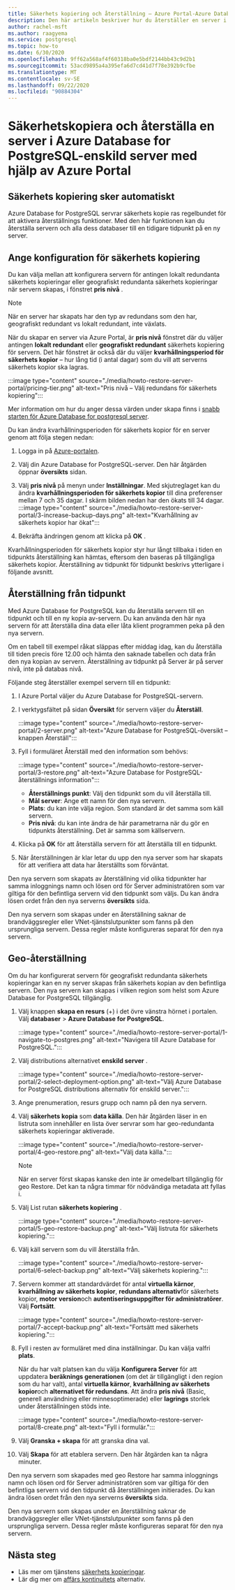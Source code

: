 ```yaml
---
title: Säkerhets kopiering och återställning – Azure Portal-Azure Database for PostgreSQL-enskild server
description: Den här artikeln beskriver hur du återställer en server i Azure Database for PostgreSQL-enskild server med hjälp av Azure Portal.
author: rachel-msft
ms.author: raagyema
ms.service: postgresql
ms.topic: how-to
ms.date: 6/30/2020
ms.openlocfilehash: 9ff62a568af4f60318ba0e5bdf2144bb43c9d2b1
ms.sourcegitcommit: 53acd9895a4a395efa6d7cd41d7f78e392b9cfbe
ms.translationtype: MT
ms.contentlocale: sv-SE
ms.lasthandoff: 09/22/2020
ms.locfileid: "90884304"
---
```

# <a name="how-to-backup-and-restore-a-server-in-azure-database-for-postgresql---single-server-using-the-azure-portal"></a>Säkerhetskopiera och återställa en server i Azure Database for PostgreSQL-enskild server med hjälp av Azure Portal

## <a name="backup-happens-automatically"></a>Säkerhets kopiering sker automatiskt
Azure Database for PostgreSQL servrar säkerhets kopie ras regelbundet för att aktivera återställnings funktioner. Med den här funktionen kan du återställa servern och alla dess databaser till en tidigare tidpunkt på en ny server.

## <a name="set-backup-configuration"></a>Ange konfiguration för säkerhets kopiering

Du kan välja mellan att konfigurera servern för antingen lokalt redundanta säkerhets kopieringar eller geografiskt redundanta säkerhets kopieringar när servern skapas, i fönstret **pris nivå** .

> [!NOTE]
> När en server har skapats har den typ av redundans som den har, geografiskt redundant vs lokalt redundant, inte växlats.
>

När du skapar en server via Azure Portal, är **pris nivå** fönstret där du väljer antingen **lokalt redundant** eller **geografiskt redundant** säkerhets kopiering för servern. Det här fönstret är också där du väljer **kvarhållningsperiod för säkerhets kopior** – hur lång tid (i antal dagar) som du vill att serverns säkerhets kopior ska lagras.

   :::image type="content" source="./media/howto-restore-server-portal/pricing-tier.png" alt-text="Pris nivå – Välj redundans för säkerhets kopiering":::

Mer information om hur du anger dessa värden under skapa finns i [snabb starten för Azure Database for postgresql server](quickstart-create-server-database-portal.md).

Du kan ändra kvarhållningsperioden för säkerhets kopior för en server genom att följa stegen nedan:
1. Logga in på [Azure-portalen](https://portal.azure.com/).
2. Välj din Azure Database for PostgreSQL-server. Den här åtgärden öppnar **översikts** sidan.
3. Välj **pris nivå** på menyn under **Inställningar**. Med skjutreglaget kan du ändra **kvarhållningsperioden för säkerhets kopior** till dina preferenser mellan 7 och 35 dagar.
I skärm bilden nedan har den ökats till 34 dagar.
:::image type="content" source="./media/howto-restore-server-portal/3-increase-backup-days.png" alt-text="Kvarhållning av säkerhets kopior har ökat":::

4. Bekräfta ändringen genom att klicka på **OK** .

Kvarhållningsperioden för säkerhets kopior styr hur långt tillbaka i tiden en tidpunkts återställning kan hämtas, eftersom den baseras på tillgängliga säkerhets kopior. Återställning av tidpunkt för tidpunkt beskrivs ytterligare i följande avsnitt. 

## <a name="point-in-time-restore"></a>Återställning från tidpunkt
Med Azure Database for PostgreSQL kan du återställa servern till en tidpunkt och till en ny kopia av-servern. Du kan använda den här nya servern för att återställa dina data eller låta klient programmen peka på den nya servern.

Om en tabell till exempel råkat släppas efter middag idag, kan du återställa till tiden precis före 12.00 och hämta den saknade tabellen och data från den nya kopian av servern. Återställning av tidpunkt på Server är på server nivå, inte på databas nivå.

Följande steg återställer exempel servern till en tidpunkt:
1. I Azure Portal väljer du Azure Database for PostgreSQL-servern. 

2. I verktygsfältet på sidan **Översikt** för servern väljer du **Återställ**.

   :::image type="content" source="./media/howto-restore-server-portal/2-server.png" alt-text="Azure Database for PostgreSQL-översikt – knappen Återställ":::

3. Fyll i formuläret Återställ med den information som behövs:

   :::image type="content" source="./media/howto-restore-server-portal/3-restore.png" alt-text="Azure Database for PostgreSQL-återställnings information":::
   - **Återställnings punkt**: Välj den tidpunkt som du vill återställa till.
   - **Mål server**: Ange ett namn för den nya servern.
   - **Plats**: du kan inte välja region. Som standard är det samma som käll servern.
   - **Pris nivå**: du kan inte ändra de här parametrarna när du gör en tidpunkts återställning. Det är samma som källservern. 

4. Klicka på **OK** för att återställa servern för att återställa till en tidpunkt. 

5. När återställningen är klar letar du upp den nya server som har skapats för att verifiera att data har återställts som förväntat.

Den nya servern som skapats av återställning vid olika tidpunkter har samma inloggnings namn och lösen ord för Server administratören som var giltiga för den befintliga servern vid den tidpunkt som väljs. Du kan ändra lösen ordet från den nya serverns **översikts** sida.

Den nya servern som skapas under en återställning saknar de brandväggsregler eller VNet-tjänstslutpunkter som fanns på den ursprungliga servern. Dessa regler måste konfigureras separat för den nya servern.

## <a name="geo-restore"></a>Geo-återställning

Om du har konfigurerat servern för geografiskt redundanta säkerhets kopieringar kan en ny server skapas från säkerhets kopian av den befintliga servern. Den nya servern kan skapas i vilken region som helst som Azure Database for PostgreSQL tillgänglig.  

1. Välj knappen **skapa en resurs** (+) i det övre vänstra hörnet i portalen. Välj **databaser**  >  **Azure Database for PostgreSQL**.

   :::image type="content" source="./media/howto-restore-server-portal/1-navigate-to-postgres.png" alt-text="Navigera till Azure Database for PostgreSQL.":::

2. Välj distributions alternativet **enskild server** .

   :::image type="content" source="./media/howto-restore-server-portal/2-select-deployment-option.png" alt-text="Välj Azure Database for PostgreSQL distributions alternativ för enskild server.":::
 
3. Ange prenumeration, resurs grupp och namn på den nya servern. 

4. Välj **säkerhets kopia** som **data källa**. Den här åtgärden läser in en listruta som innehåller en lista över servrar som har geo-redundanta säkerhets kopieringar aktiverade.
   
   :::image type="content" source="./media/howto-restore-server-portal/4-geo-restore.png" alt-text="Välj data källa.":::
    
   > [!NOTE]
   > När en server först skapas kanske den inte är omedelbart tillgänglig för geo Restore. Det kan ta några timmar för nödvändiga metadata att fyllas i.
   >

5. Välj List rutan **säkerhets kopiering** .
   
   :::image type="content" source="./media/howto-restore-server-portal/5-geo-restore-backup.png" alt-text="Välj listruta för säkerhets kopiering.":::

6. Välj käll servern som du vill återställa från.
   
   :::image type="content" source="./media/howto-restore-server-portal/6-select-backup.png" alt-text="Välj säkerhets kopiering.":::

7. Servern kommer att standardvärdet för antal **virtuella kärnor**, **kvarhållning av säkerhets kopior**, **redundans alternativ**för säkerhets kopior, **motor version**och **autentiseringsuppgifter för administratörer**. Välj **Fortsätt**. 
   
   :::image type="content" source="./media/howto-restore-server-portal/7-accept-backup.png" alt-text="Fortsätt med säkerhets kopiering.":::

8. Fyll i resten av formuläret med dina inställningar. Du kan välja valfri **plats**.

    När du har valt platsen kan du välja **Konfigurera Server** för att uppdatera **beräknings generationen** (om det är tillgängligt i den region som du har valt), antal **virtuella kärnor**, **kvarhållning av säkerhets kopior**och **alternativet för redundans**. Att ändra **pris nivå** (Basic, generell användning eller minnesoptimerade) eller **lagrings** storlek under återställningen stöds inte.

   :::image type="content" source="./media/howto-restore-server-portal/8-create.png" alt-text="Fyll i formulär."::: 

9. Välj **Granska + skapa** för att granska dina val. 

10. Välj **Skapa** för att etablera servern. Den här åtgärden kan ta några minuter.

Den nya servern som skapades med geo Restore har samma inloggnings namn och lösen ord för Server administratören som var giltiga för den befintliga servern vid den tidpunkt då återställningen initierades. Du kan ändra lösen ordet från den nya serverns **översikts** sida.

Den nya servern som skapas under en återställning saknar de brandväggsregler eller VNet-tjänstslutpunkter som fanns på den ursprungliga servern. Dessa regler måste konfigureras separat för den nya servern.


## <a name="next-steps"></a>Nästa steg
- Läs mer om tjänstens [säkerhets kopieringar](concepts-backup.md).
- Lär dig mer om [affärs kontinuitets](concepts-business-continuity.md) alternativ.